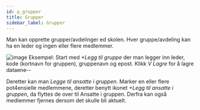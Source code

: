 ```yaml
---
id: p_grupper
title: Grupper
sidebar_label: Grupper 
---
```



Man kan opprette grupper/avdelinger  ed skolen. Hver gruppe/avdeling kan ha en leder og ingen eller flere medlemmer.

![image](https://user-images.githubusercontent.com/80097133/136387884-9fad965d-5a42-435c-887c-394ab2262928.png)
 Eksempel:
 Start med _+Legg til gruppe_ der man legger inn leder, kode (kortnavn for gruppen), gruppenavn og epost. Klikk _V Lagre_ for å lagre dataene--
 
 Deretter kan man _Legge til ansatte i gruppen_. Marker en eller flere pot4ensielle medlemmene, deretter benytt ikonet _+Legg til ansatte i gruppen_, da flyttes de over til Ansatte i gruppen. Derfra kan også medlemmer fjernes dersom det skulle bli aktuelt.
